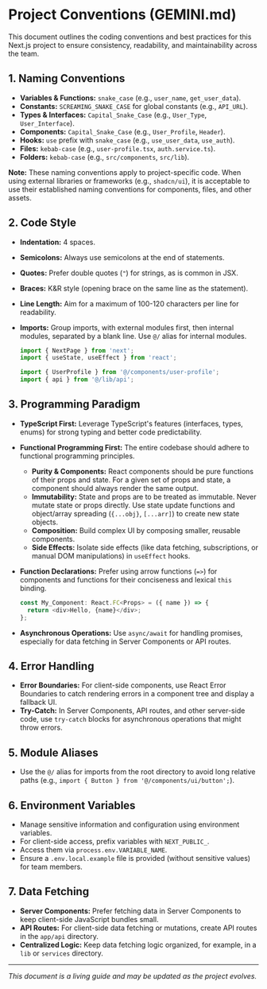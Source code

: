 # Project Conventions (GEMINI.md)

This document outlines the coding conventions and best practices for this Next.js project to ensure consistency, readability, and maintainability across the team.

## 1. Naming Conventions

- **Variables & Functions:** `snake_case` (e.g., `user_name`, `get_user_data`).
- **Constants:** `SCREAMING_SNAKE_CASE` for global constants (e.g., `API_URL`).
- **Types & Interfaces:** `Capital_Snake_Case` (e.g., `User_Type`, `User_Interface`).
- **Components:** `Capital_Snake_Case` (e.g., `User_Profile`, `Header`).
- **Hooks:** `use` prefix with `snake_case` (e.g., `use_user_data`, `use_auth`).
- **Files:** `kebab-case` (e.g., `user-profile.tsx`, `auth.service.ts`).
- **Folders:** `kebab-case` (e.g., `src/components`, `src/lib`).

**Note:** These naming conventions apply to project-specific code. When using external libraries or frameworks (e.g., `shadcn/ui`), it is acceptable to use their established naming conventions for components, files, and other assets.

## 2. Code Style

- **Indentation:** 4 spaces.
- **Semicolons:** Always use semicolons at the end of statements.
- **Quotes:** Prefer double quotes (`"`) for strings, as is common in JSX.
- **Braces:** K&R style (opening brace on the same line as the statement).
- **Line Length:** Aim for a maximum of 100-120 characters per line for readability.
- **Imports:** Group imports, with external modules first, then internal modules, separated by a blank line. Use `@/` alias for internal modules.

  ```typescript
  import { NextPage } from 'next';
  import { useState, useEffect } from 'react';

  import { UserProfile } from '@/components/user-profile';
  import { api } from '@/lib/api';
  ```

## 3. Programming Paradigm

- **TypeScript First:** Leverage TypeScript's features (interfaces, types, enums) for strong typing and better code predictability.
- **Functional Programming First:** The entire codebase should adhere to functional programming principles.
  - **Purity & Components:** React components should be pure functions of their props and state. For a given set of props and state, a component should always render the same output.
  - **Immutability:** State and props are to be treated as immutable. Never mutate state or props directly. Use state update functions and object/array spreading (`{...obj}`, `[...arr]`) to create new state objects.
  - **Composition:** Build complex UI by composing smaller, reusable components.
  - **Side Effects:** Isolate side effects (like data fetching, subscriptions, or manual DOM manipulations) in `useEffect` hooks.
- **Function Declarations:** Prefer using arrow functions (`=>`) for components and functions for their conciseness and lexical `this` binding.

  ```typescript
  const My_Component: React.FC<Props> = ({ name }) => {
    return <div>Hello, {name}</div>;
  };
  ```

- **Asynchronous Operations:** Use `async/await` for handling promises, especially for data fetching in Server Components or API routes.

## 4. Error Handling

- **Error Boundaries:** For client-side components, use React Error Boundaries to catch rendering errors in a component tree and display a fallback UI.
- **Try-Catch:** In Server Components, API routes, and other server-side code, use `try-catch` blocks for asynchronous operations that might throw errors.

## 5. Module Aliases

- Use the `@/` alias for imports from the root directory to avoid long relative paths (e.g., `import { Button } from '@/components/ui/button';`).

## 6. Environment Variables

- Manage sensitive information and configuration using environment variables.
- For client-side access, prefix variables with `NEXT_PUBLIC_`.
- Access them via `process.env.VARIABLE_NAME`.
- Ensure a `.env.local.example` file is provided (without sensitive values) for team members.

## 7. Data Fetching

- **Server Components:** Prefer fetching data in Server Components to keep client-side JavaScript bundles small.
- **API Routes:** For client-side data fetching or mutations, create API routes in the `app/api` directory.
- **Centralized Logic:** Keep data fetching logic organized, for example, in a `lib` or `services` directory.

---

*This document is a living guide and may be updated as the project evolves.*
